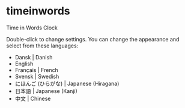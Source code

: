 # timeinwords
Time in Words Clock

Double-click to change settings. You can change the appearance and select from these languages:

- Dansk | Danish
- English
- Français | French
- Svensk | Swedish
- にほんご (ひらがな) | Japanese (Hiragana)
- 日本語 | Japanese (Kanji)
- 中文 | Chinese
